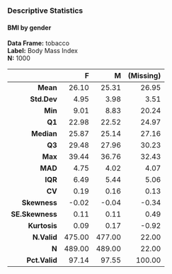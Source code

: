 ### Descriptive Statistics  
#### BMI by gender  
**Data Frame:** tobacco  
**Label:** Body Mass Index  
**N:** 1000  

|          &nbsp; |      F |      M | (Missing) |
|----------------:|-------:|-------:|----------:|
|        **Mean** |  26.10 |  25.31 |     26.95 |
|     **Std.Dev** |   4.95 |   3.98 |      3.51 |
|         **Min** |   9.01 |   8.83 |     20.24 |
|          **Q1** |  22.98 |  22.52 |     24.97 |
|      **Median** |  25.87 |  25.14 |     27.16 |
|          **Q3** |  29.48 |  27.96 |     30.23 |
|         **Max** |  39.44 |  36.76 |     32.43 |
|         **MAD** |   4.75 |   4.02 |      4.07 |
|         **IQR** |   6.49 |   5.44 |      5.06 |
|          **CV** |   0.19 |   0.16 |      0.13 |
|    **Skewness** |  -0.02 |  -0.04 |     -0.34 |
| **SE.Skewness** |   0.11 |   0.11 |      0.49 |
|    **Kurtosis** |   0.09 |   0.17 |     -0.92 |
|     **N.Valid** | 475.00 | 477.00 |     22.00 |
|           **N** | 489.00 | 489.00 |     22.00 |
|   **Pct.Valid** |  97.14 |  97.55 |    100.00 |
